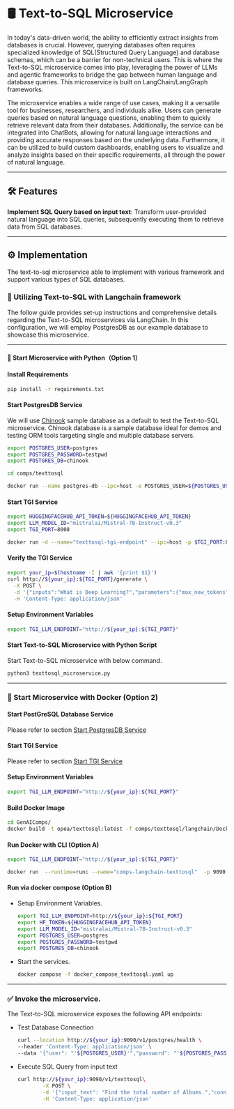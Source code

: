 # 🛢 Text-to-SQL Microservice

In today's data-driven world, the ability to efficiently extract insights from databases is crucial. However, querying databases often requires specialized knowledge of SQL(Structured Query Language) and database schemas, which can be a barrier for non-technical users. This is where the Text-to-SQL microservice comes into play, leveraging the power of LLMs and agentic frameworks to bridge the gap between human language and database queries. This microservice is built on LangChain/LangGraph frameworks.

The microservice enables a wide range of use cases, making it a versatile tool for businesses, researchers, and individuals alike. Users can generate queries based on natural language questions, enabling them to quickly retrieve relevant data from their databases. Additionally, the service can be integrated into ChatBots, allowing for natural language interactions and providing accurate responses based on the underlying data. Furthermore, it can be utilized to build custom dashboards, enabling users to visualize and analyze insights based on their specific requirements, all through the power of natural language.

---

## 🛠️ Features

**Implement SQL Query based on input text**: Transform user-provided natural language into SQL queries, subsequently executing them to retrieve data from SQL databases.

---

## ⚙️ Implementation

The text-to-sql microservice able to implement with various framework and support various types of SQL databases.

### 🔗 Utilizing Text-to-SQL with Langchain framework



The follow guide provides set-up instructions and comprehensive details regarding the Text-to-SQL microservices via LangChain. In this configuration, we will employ PostgresDB as our example database to showcase this microservice.

---

#### 🚀 Start Microservice with Python（Option 1）

#### Install Requirements

```bash
pip install -r requirements.txt
```

#### Start PostgresDB Service

We will use [Chinook](https://github.com/lerocha/chinook-database) sample database as a default to test the Text-to-SQL microservice. Chinook database is a sample database ideal for demos and testing ORM tools targeting single and multiple database servers.

```bash
export POSTGRES_USER=postgres
export POSTGRES_PASSWORD=testpwd
export POSTGRES_DB=chinook

cd comps/texttosql

docker run --name postgres-db --ipc=host -e POSTGRES_USER=${POSTGRES_USER} -e POSTGRES_HOST_AUTH_METHOD=trust -e POSTGRES_DB=${POSTGRES_DB} -e POSTGRES_PASSWORD=${POSTGRES_PASSWORD} -p 5442:5432 -d -v ./chinook.sql:/docker-entrypoint-initdb.d/chinook.sql postgres:latest
```

#### Start TGI Service

```bash
export HUGGINGFACEHUB_API_TOKEN=${HUGGINGFACEHUB_API_TOKEN}
export LLM_MODEL_ID="mistralai/Mistral-7B-Instruct-v0.3"
export TGI_PORT=8008

docker run -d --name="texttosql-tgi-endpoint" --ipc=host -p $TGI_PORT:80 -v ./data:/data --shm-size 1g -e HF_TOKEN=${HUGGINGFACEHUB_API_TOKEN} -e model=${LLM_MODEL_ID} ghcr.io/huggingface/text-generation-inference:2.1.0 --model-id $LLM_MODEL_ID
```

#### Verify the TGI Service

```bash
export your_ip=$(hostname -I | awk '{print $1}')
curl http://${your_ip}:${TGI_PORT}/generate \
  -X POST \
  -d '{"inputs":"What is Deep Learning?","parameters":{"max_new_tokens":17, "do_sample": true}}' \
  -H 'Content-Type: application/json'
```

#### Setup Environment Variables

```bash
export TGI_LLM_ENDPOINT="http://${your_ip}:${TGI_PORT}"
```

#### Start Text-to-SQL Microservice with Python Script

Start Text-to-SQL microservice with below command.

```bash
python3 texttosql_microservice.py
```

---

### 🚀 Start Microservice with Docker (Option 2)

#### Start PostGreSQL Database Service

Please refer to section [Start PostgresDB Service](#start-postgresdb-service)

#### Start TGI Service

Please refer to section [Start TGI Service](#start-tgi-service)

#### Setup Environment Variables

```bash
export TGI_LLM_ENDPOINT="http://${your_ip}:${TGI_PORT}"
```

#### Build Docker Image

```bash
cd GenAIComps/
docker build -t opea/texttosql:latest -f comps/texttosql/langchain/Dockerfile .
```

#### Run Docker with CLI (Option A)

```bash
export TGI_LLM_ENDPOINT="http://${your_ip}:${TGI_PORT}"

docker run  --runtime=runc --name="comps-langchain-texttosql"  -p 9090:8080 --ipc=host -e llm_endpoint_url=${TGI_LLM_ENDPOINT} opea/texttosql:latest
```

#### Run via docker compose (Option B)

- Setup Environment Variables.

  ```bash
  export TGI_LLM_ENDPOINT=http://${your_ip}:${TGI_PORT}
  export HF_TOKEN=${HUGGINGFACEHUB_API_TOKEN}
  export LLM_MODEL_ID="mistralai/Mistral-7B-Instruct-v0.3"
  export POSTGRES_USER=postgres
  export POSTGRES_PASSWORD=testpwd
  export POSTGRES_DB=chinook
  ```

- Start the services.

  ```bash
  docker compose -f docker_compose_texttosql.yaml up
  ```

---

### ✅ Invoke the microservice.

The Text-to-SQL microservice exposes the following API endpoints:

- Test Database Connection

  ```bash
  curl --location http://${your_ip}:9090/v1/postgres/health \
  --header 'Content-Type: application/json' \
  --data '{"user": "'${POSTGRES_USER}'","password": "'${POSTGRES_PASSWORD}'","host": "'${your_ip}'", "port": "5442", "database": "'${POSTGRES_DB}'"}'
  ```

- Execute SQL Query from input text

  ```bash
  curl http://${your_ip}:9090/v1/texttosql\
          -X POST \
          -d '{"input_text": "Find the total number of Albums.","conn_str": {"user": "'${POSTGRES_USER}'","password": "'${POSTGRES_PASSWORD}'","host": "'${your_ip}'", "port": "5442", "database": "'${POSTGRES_DB}'"}}' \
          -H 'Content-Type: application/json'
  ```
